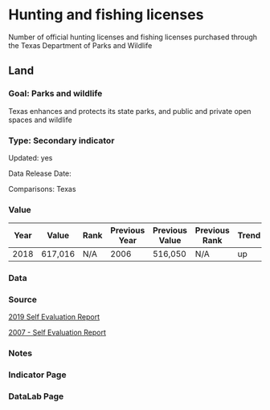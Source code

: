 # Hunting and fishing licenses

Number of official hunting licenses and fishing licenses purchased through the Texas Department of Parks and Wildlife

## Land

### Goal: Parks and wildlife

Texas enhances and protects its state parks, and public and private open spaces and wildlife

### Type: Secondary indicator

Updated: yes

Data Release Date: 

Comparisons: Texas

### Value

| Year      |  Value      | Rank        | Previous Year | Previous Value | Previous Rank | Trend | 
| ----------- | ----------- | ----------- | ----------- | ----------- | ----------- | -----------|
|    2018     |   617,016     |     N/A     |   2006     |   516,050     |    N/A    |     up     | 

### Data

### Source

[2019 Self Evaluation Report](https://tpwd.texas.gov/publications/nonpwdpubs/media/tpwd_sunset_self_evaluation_report_2019.pdf)

[2007 - Self Evaluation Report](https://www.sunset.texas.gov/public/uploads/files/reports/Parks%20and%20Wildlife%20Department%20SER%202007%2081st%20Leg.pdf)

### Notes


### Indicator Page


### DataLab Page
